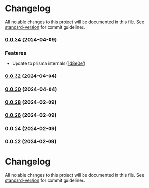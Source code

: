 # Changelog

All notable changes to this project will be documented in this file. See [standard-version](https://github.com/conventional-changelog/standard-version) for commit guidelines.

### [0.0.34](https://github.com/henrymunro/prisma-generator-test-utils/compare/v0.0.32...v0.0.34) (2024-04-09)


### Features

* Update to prisma internals ([1d8e0ef](https://github.com/henrymunro/prisma-generator-test-utils/commit/1d8e0ef313e8d6504c52c97789feac484c37556e))

### [0.0.32](https://github.com/henrymunro/prisma-generator-test-utils/compare/v0.0.30...v0.0.32) (2024-04-04)

### [0.0.30](https://github.com/henrymunro/prisma-generator-test-utils/compare/v0.0.28...v0.0.30) (2024-04-04)

### [0.0.28](https://github.com/henrymunro/prisma-generator-test-utils/compare/v0.0.26...v0.0.28) (2024-02-09)

### [0.0.26](https://github.com/henrymunro/prisma-generator-test-utils/compare/v0.0.24...v0.0.26) (2024-02-09)

### 0.0.24 (2024-02-09)

### 0.0.22 (2024-02-09)

# Changelog

All notable changes to this project will be documented in this file. See [standard-version](https://github.com/conventional-changelog/standard-version) for commit guidelines.
